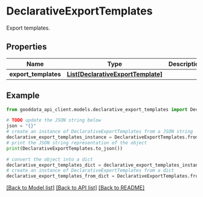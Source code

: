 # DeclarativeExportTemplates

Export templates.

## Properties

Name | Type | Description | Notes
------------ | ------------- | ------------- | -------------
**export_templates** | [**List[DeclarativeExportTemplate]**](DeclarativeExportTemplate.md) |  | 

## Example

```python
from gooddata_api_client.models.declarative_export_templates import DeclarativeExportTemplates

# TODO update the JSON string below
json = "{}"
# create an instance of DeclarativeExportTemplates from a JSON string
declarative_export_templates_instance = DeclarativeExportTemplates.from_json(json)
# print the JSON string representation of the object
print(DeclarativeExportTemplates.to_json())

# convert the object into a dict
declarative_export_templates_dict = declarative_export_templates_instance.to_dict()
# create an instance of DeclarativeExportTemplates from a dict
declarative_export_templates_from_dict = DeclarativeExportTemplates.from_dict(declarative_export_templates_dict)
```
[[Back to Model list]](../README.md#documentation-for-models) [[Back to API list]](../README.md#documentation-for-api-endpoints) [[Back to README]](../README.md)


